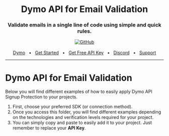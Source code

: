 <div align="center">
  <h1>Dymo API for Email Validation</h1>
  <h3>Validate emails in a single line of code using simple and quick rules.</h3>
  <a href="https://github.com/TPEOficial"> <img alt="GitHub" src="https://img.shields.io/badge/GitHub-purple?style=for-the-badge&logo=github&logoColor=white"/></a>
  <br />
  <br />
  <a href="https://dymo.tpeoficial.com/?ch-pg=gh-dymo-examples">Dymo</a>
  <span>&nbsp;&nbsp;•&nbsp;&nbsp;</span>
  <a href="https://dymo.tpeoficial.com/dash/dymo-api/api-keys?ch-pg=gh-dymo-examples">Get Started</a>
  <span>&nbsp;&nbsp;•&nbsp;&nbsp;</span>
  <a href="https://dymo.tpeoficial.com/dash/dymo-api/api-keys?ch-pg=gh-dymo-examples">Get Free API Key</a>
  <span>&nbsp;&nbsp;•&nbsp;&nbsp;</span>
  <a href="https://tpe.li/dsc">Discord</a>
  <span>&nbsp;&nbsp;•&nbsp;&nbsp;</span>
  <a href="https://support.tpeoficial.com/?ch-pg=gh-dymo-examples">Support</a>
  <br />
  <hr />
</div>

# Dymo API for Email Validation

Below you will find different examples of how to easily apply Dymo API Signup Protection to your projects.

1. First, choose your preferred SDK (or connection method).
2. Once you access this folder, you will find different examples depending on the technologies and verification levels required for your project.
3. You can simply copy and paste to easily add it to your project. Just remember to replace your **API Key**.